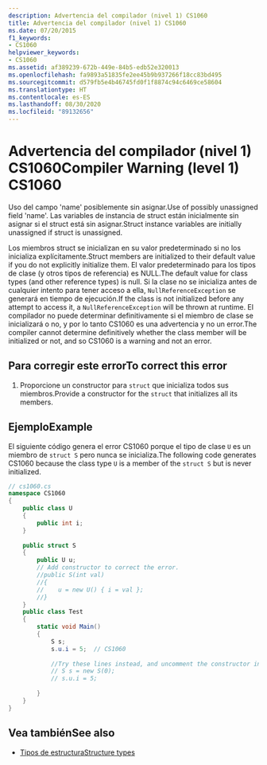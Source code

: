 ```yaml
---
description: Advertencia del compilador (nivel 1) CS1060
title: Advertencia del compilador (nivel 1) CS1060
ms.date: 07/20/2015
f1_keywords:
- CS1060
helpviewer_keywords:
- CS1060
ms.assetid: af389239-672b-449e-84b5-edb52e320013
ms.openlocfilehash: fa9893a51835fe2ee45b9b937266f18cc83bd495
ms.sourcegitcommit: d579fb5e4b46745fd0f1f8874c94c6469ce58604
ms.translationtype: HT
ms.contentlocale: es-ES
ms.lasthandoff: 08/30/2020
ms.locfileid: "89132656"
---
```

# <a name="compiler-warning-level-1-cs1060"></a><span data-ttu-id="7689c-103">Advertencia del compilador (nivel 1) CS1060</span><span class="sxs-lookup"><span data-stu-id="7689c-103">Compiler Warning (level 1) CS1060</span></span>
<span data-ttu-id="7689c-104">Uso del campo 'name' posiblemente sin asignar.</span><span class="sxs-lookup"><span data-stu-id="7689c-104">Use of possibly unassigned field 'name'.</span></span> <span data-ttu-id="7689c-105">Las variables de instancia de struct están inicialmente sin asignar si el struct está sin asignar.</span><span class="sxs-lookup"><span data-stu-id="7689c-105">Struct instance variables are initially unassigned if struct is unassigned.</span></span>  
  
 <span data-ttu-id="7689c-106">Los miembros struct se inicializan en su valor predeterminado si no los inicializa explícitamente.</span><span class="sxs-lookup"><span data-stu-id="7689c-106">Struct members are initialized to their default value if you do not explicitly initialize them.</span></span> <span data-ttu-id="7689c-107">El valor predeterminado para los tipos de clase (y otros tipos de referencia) es NULL.</span><span class="sxs-lookup"><span data-stu-id="7689c-107">The default value for class types (and other reference types) is null.</span></span> <span data-ttu-id="7689c-108">Si la clase no se inicializa antes de cualquier intento para tener acceso a ella, `NullReferenceException` se generará en tiempo de ejecución.</span><span class="sxs-lookup"><span data-stu-id="7689c-108">If the class is not initialized before any attempt to access it, a `NullReferenceException` will be thrown at runtime.</span></span> <span data-ttu-id="7689c-109">El compilador no puede determinar definitivamente si el miembro de clase se inicializará o no, y por lo tanto CS1060 es una advertencia y no un error.</span><span class="sxs-lookup"><span data-stu-id="7689c-109">The compiler cannot determine definitively whether the class member will be initialized or not, and so CS1060 is a warning and not an error.</span></span>  
  
## <a name="to-correct-this-error"></a><span data-ttu-id="7689c-110">Para corregir este error</span><span class="sxs-lookup"><span data-stu-id="7689c-110">To correct this error</span></span>  
  
1. <span data-ttu-id="7689c-111">Proporcione un constructor para `struct` que inicializa todos sus miembros.</span><span class="sxs-lookup"><span data-stu-id="7689c-111">Provide a constructor for the `struct` that initializes all its members.</span></span>  
  
## <a name="example"></a><span data-ttu-id="7689c-112">Ejemplo</span><span class="sxs-lookup"><span data-stu-id="7689c-112">Example</span></span>  
 <span data-ttu-id="7689c-113">El siguiente código genera el error CS1060 porque el tipo de clase `U` es un miembro de `struct S` pero nunca se inicializa.</span><span class="sxs-lookup"><span data-stu-id="7689c-113">The following code generates CS1060 because the class type `U` is a member of the `struct S` but is never initialized.</span></span>  
  
```csharp  
// cs1060.cs  
namespace CS1060  
{
    public class U  
    {  
        public int i;  
    }  
  
    public struct S  
    {  
        public U u;  
        // Add constructor to correct the error.  
        //public S(int val)  
        //{  
        //    u = new U() { i = val };  
        //}  
    }  
    public class Test  
    {  
        static void Main()  
        {  
            S s;  
            s.u.i = 5;  // CS1060  
  
            //Try these lines instead, and uncomment the constructor in S  
            // S s = new S(0);  
            // s.u.i = 5;  
  
        }  
    }
}  
```  
  
## <a name="see-also"></a><span data-ttu-id="7689c-114">Vea también</span><span class="sxs-lookup"><span data-stu-id="7689c-114">See also</span></span>

- [<span data-ttu-id="7689c-115">Tipos de estructura</span><span class="sxs-lookup"><span data-stu-id="7689c-115">Structure types</span></span>](../builtin-types/struct.md)

